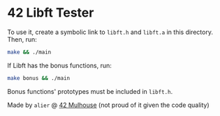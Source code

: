 # 42 Libft Tester

To use it, create a symbolic link to `libft.h` and `libft.a` in this directory.
Then, run:

```bash
make && ./main
```

If Libft has the bonus functions, run:
```bash
make bonus && ./main
```

Bonus functions' prototypes must be included in `libft.h`.

Made by `alier` @ [42 Mulhouse](https://www.42mulhouse.fr)
(not proud of it given the code quality)
